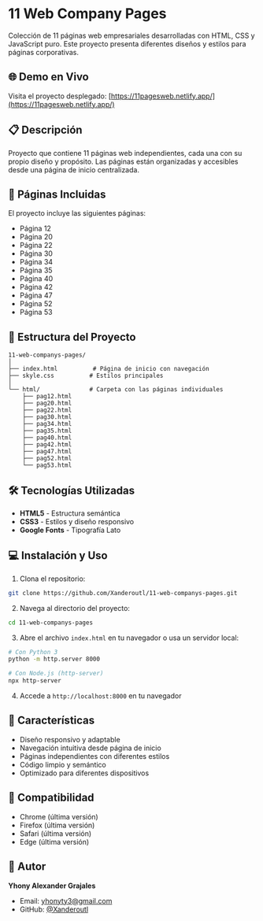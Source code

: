 # 11 Web Company Pages

Colección de 11 páginas web empresariales desarrolladas con HTML, CSS y JavaScript puro. Este proyecto presenta diferentes diseños y estilos para páginas corporativas.

## 🌐 Demo en Vivo

Visita el proyecto desplegado: [https://11pagesweb.netlify.app/](https://11pagesweb.netlify.app/)

## 📋 Descripción

Proyecto que contiene 11 páginas web independientes, cada una con su propio diseño y propósito. Las páginas están organizadas y accesibles desde una página de inicio centralizada.

## 🚀 Páginas Incluidas

El proyecto incluye las siguientes páginas:

- Página 12
- Página 20
- Página 22
- Página 30
- Página 34
- Página 35
- Página 40
- Página 42
- Página 47
- Página 52
- Página 53

## 📁 Estructura del Proyecto

```
11-web-companys-pages/
│
├── index.html          # Página de inicio con navegación
├── skyle.css          # Estilos principales
│
└── html/              # Carpeta con las páginas individuales
    ├── pag12.html
    ├── pag20.html
    ├── pag22.html
    ├── pag30.html
    ├── pag34.html
    ├── pag35.html
    ├── pag40.html
    ├── pag42.html
    ├── pag47.html
    ├── pag52.html
    └── pag53.html
```

## 🛠️ Tecnologías Utilizadas

- **HTML5** - Estructura semántica
- **CSS3** - Estilos y diseño responsivo
- **Google Fonts** - Tipografía Lato

## 💻 Instalación y Uso

1. Clona el repositorio:
```bash
git clone https://github.com/Xanderoutl/11-web-companys-pages.git
```

2. Navega al directorio del proyecto:
```bash
cd 11-web-companys-pages
```

3. Abre el archivo `index.html` en tu navegador o usa un servidor local:
```bash
# Con Python 3
python -m http.server 8000

# Con Node.js (http-server)
npx http-server
```

4. Accede a `http://localhost:8000` en tu navegador

## 🌟 Características

- Diseño responsivo y adaptable
- Navegación intuitiva desde página de inicio
- Páginas independientes con diferentes estilos
- Código limpio y semántico
- Optimizado para diferentes dispositivos

## 📱 Compatibilidad

- Chrome (última versión)
- Firefox (última versión)
- Safari (última versión)
- Edge (última versión)

## 👤 Autor

**Yhony Alexander Grajales**

- Email: yhonyty3@gmail.com
- GitHub: [@Xanderoutl](https://github.com/Xanderoutl)

